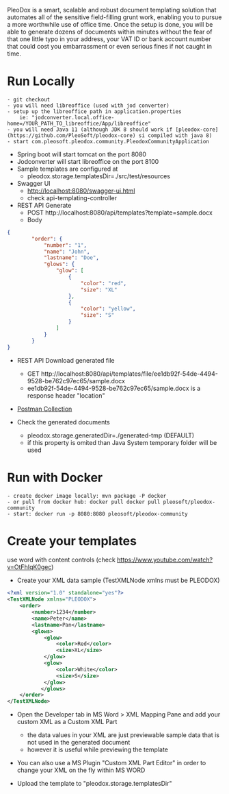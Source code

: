 
PleoDox is a smart, scalable and robust document templating solution that automates all of the sensitive field-filling grunt work, enabling you to pursue a more worthwhile use of office time. 
Once the setup is done, you will be able to generate dozens of documents within minutes without the fear of that one little typo in your address, your VAT ID or bank account number that could 
cost you embarrassment or even serious fines if not caught in time.

# Run Locally
	- git checkout
	- you will need libreoffice (used with jod converter)
	- setup up the libreoffice path in application.properties
		ie: "jodconverter.local.office-home=/YOUR_PATH_TO_libreoffice/App/libreoffice"
	- you will need Java 11 (although JDK 8 should work if [pleodox-core](https://github.com/PleoSoft/pleodox-core) si compiled with java 8)
	- start com.pleosoft.pleodox.community.PleodoxCommunityApplication

- Spring boot will start tomcat on the port 8080
- Jodconverter will start libreoffice on the port 8100
- Sample templates are configured at 
	- pleodox.storage.templatesDir=./src/test/resources
- Swagger UI 
	- [http://localhost:8080/swagger-ui.html](http://localhost:8080/swagger-ui.html)
	- check api-templating-controller
- REST API Generate
	- POST http://localhost:8080/api/templates?template=sample.docx
	- Body
``` json
{
		"order": {
			"number": "1",
			"name": "John",
			"lastname": "Doe",
			"glows": {
				"glow": [
					{
						"color": "red",
						"size": "XL"
					},
					{
						"color": "yellow",
						"size": "S"
					}
				]
			}
		}
}
```
- REST API Download generated file
	-  GET http://localhost:8080/api/templates/file/ee1db92f-54de-4494-9528-be762c97ec65/sample.docx
	- ee1db92f-54de-4494-9528-be762c97ec65/sample.docx is a response header "location"


- [Postman Collection](./PleoDox-Community.postman_collection.json)
	
- Check the generated documents
	- pleodox.storage.generatedDir=./generated-tmp (DEFAULT)
	- if this property is omited than Java System temporary folder will be used

# Run with Docker
	- create docker image locally: mvn package -P docker
	- or pull from docker hub: docker pull docker pull pleosoft/pleodox-community
	- start: docker run -p 8080:8080 pleosoft/pleodox-community

# Create your templates
use word with content controls (check https://www.youtube.com/watch?v=OtFhIqK0gec)

- Create your XML data sample (TestXMLNode xmlns must be PLEODOX)
``` xml
<?xml version="1.0" standalone="yes"?>
<TestXMLNode xmlns="PLEODOX">
	<order>
        <number>1234</number>
		<name>Peter</name>
		<lastname>Pan</lastname>
		<glows>
			<glow>
				<color>Red</color>
				<size>XL</size>
			</glow>			
			<glow>
				<color>White</color>
				<size>S</size>
			</glow>
           </glows>
	</order>
</TestXMLNode>
```
- Open the Developer tab in MS Word > XML Mapping Pane and add your custom XML as a Custom XML Part
	- the data values in your XML are just previewable sample data that is not used in the generated document
	- however it is useful while previewing the template

- You can also use a MS Plugin "Custom XML Part Editor" in order to change your XML on the fly within MS WORD
- Upload the template to "pleodox.storage.templatesDir"
